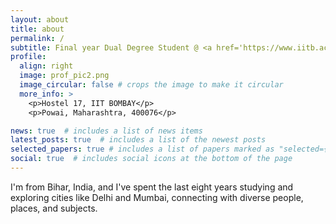 ```yaml
---
layout: about
title: about
permalink: /
subtitle: Final year Dual Degree Student @ <a href='https://www.iitb.ac.in/'>IIT Bombay</a> pursuing integrated BTech (Metallurgical Engineering & Material Science) and MTech (Healthcare Informatics)
profile:
  align: right
  image: prof_pic2.png
  image_circular: false # crops the image to make it circular
  more_info: >
    <p>Hostel 17, IIT BOMBAY</p>
    <p>Powai, Maharashtra, 400076</p>

news: true  # includes a list of news items
latest_posts: true  # includes a list of the newest posts
selected_papers: true # includes a list of papers marked as "selected={true}"
social: true  # includes social icons at the bottom of the page
---
```


I'm from Bihar, India, and I've spent the last eight years studying and exploring cities like Delhi and Mumbai, connecting with diverse people, places, and subjects.

